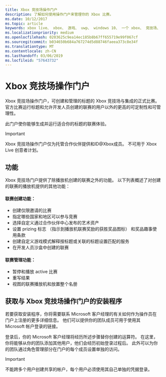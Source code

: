 ```yaml
---
title: Xbox 竞技场操作门户
description: 了解如何使用操作门户来管理你的 Xbox 比赛。
ms.date: 10/12/2017
ms.topic: article
keywords: xbox live、 xbox、 游戏、 uwp、 windows 10、 一个 xbox、 竞技场、 竞赛、 操作、 门户
ms.localizationpriority: medium
ms.openlocfilehash: 0203625c9ea14ec185b8b67ff655719e99f067cf
ms.sourcegitcommit: b034650b684a767274d5d88746faeea373c8e34f
ms.translationtype: MT
ms.contentlocale: zh-CN
ms.lasthandoff: 03/06/2019
ms.locfileid: "57643732"
---
```

# <a name="xbox-arena-operations-portal"></a>Xbox 竞技场操作门户



Xbox 竞技场操作门户，可创建和管理的标题的 Xbox 竞技场与集成的正式比赛。 官方比赛运行标题和允许开发人员创建的联赛的用户以外的更高的可定制性和可管理性。

此门户使你能够生成并运行适合你的标题的联赛体验。

> [!IMPORTANT]  
> Xbox 竞技场操作门户仅为托管合作伙伴提供和ID@Xbox成员。 不可用于 Xbox Live 创意者计划。

## <a name="features"></a>功能

Xbox 竞技场门户提供了除播放机创建的联赛之外的功能。 以下列表概述了对创建的联赛的播放机提供的其他功能：

#### <a name="tournament-creation-features"></a>联赛创建功能：

* 创建仅限邀请的比赛
* 指定哪些国家和地区可以参与竞赛
* 选择自定义通过合作伙伴中心发布的艺术资产
* 设置 prizing 标志 （指示到播放机联赛奖励的获胜奖品图标） 和奖品趣事使用条款
* 创建自定义游戏模式解释按标题或关联的标题设置匹配的服务
* 在开发人员沙盒中创建的联赛

#### <a name="tournament-management-features"></a>联赛管理功能：

* 暂停和播放 active 比赛
* 重写结果
* 视图的联赛播放机和放置整个名册

## <a name="get-setup-with-the-xbox-arena-operations-portal"></a>获取与 Xbox 竞技场操作门户的安装程序

若要获取安装程序，你将需要联系 Microsoft 客户经理的有关如何作为操作员在门户上注册的更多详细信息。 他们可以提供你的团队成员可用于使用其 Microsoft 帐户登录的链接。

登录后，你的 Microsoft 客户经理将经历所述步骤替你创建的运算符。 在这里，你将能够从你的团队添加其他用户，他们会经历初始登录过程后。 此外可以为你的团队通过角色管理部分在门户的每个成员设置单独的访问。

> [!IMPORTANT]  
> 不能跨多个用户创建共享的帐户，每个用户必须使用其自己单独的凭据登录。
